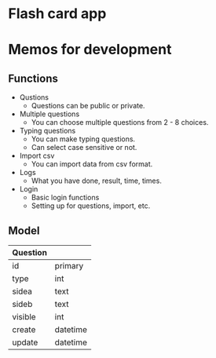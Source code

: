# Flash card app

# Memos for development

## Functions
* Qustions
	* Questions can be public or private. 
* Multiple questions
    * You can choose multiple questions from 2 - 8 choices.
* Typing questions
    * You can make typing questions.
    * Can select case sensitive or not.
* Import csv
    * You can import data from csv format.
* Logs
    * What you have done, result, time, times.
* Login
	* Basic login functions
	* Setting up for questions, import, etc.

## Model

Question | |
-|- |
id | primary 
type | int 
sidea | text 
sideb | text 
visible | int
create | datetime
update | datetime
